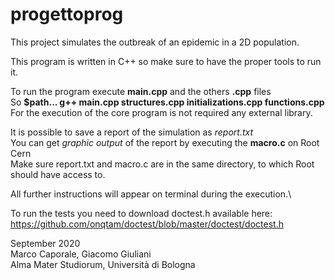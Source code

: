 # progettoprog

This project simulates the outbreak of an epidemic in a 2D population.

This program is written in C++ so make sure to have the proper tools to run it.

To run the program execute **main.cpp** and the others **.cpp** files \
So **$path\... g++ main.cpp structures.cpp initializations.cpp functions.cpp** \
For the execution of the core program is not required any external library.

It is possible to save a report of the simulation as *report.txt*\
You can get *graphic output* of the report by executing the **macro.c** on Root Cern\
Make sure report.txt and macro.c are in the same directory, to which Root should have access to.

All further instructions will appear on terminal during the execution.\

To run the tests you need to download doctest.h available here:\
https://github.com/onqtam/doctest/blob/master/doctest/doctest.h

September 2020\
Marco Caporale, Giacomo Giuliani\
Alma Mater Studiorum, Università di Bologna
